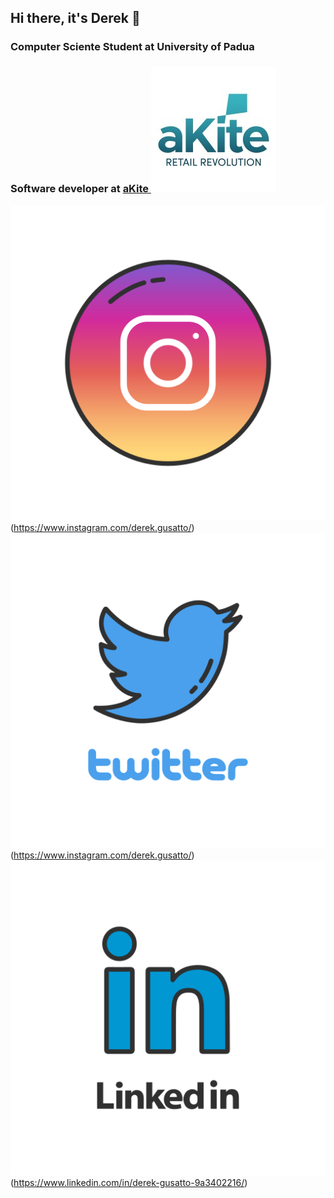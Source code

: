 ## Hi there, it's Derek 👋

<!--
**DerekGusatto02/DerekGusatto02** is a ✨ _special_ ✨ repository because its `README.md` (this file) appears on your GitHub profile.

Here are some ideas to get you started:

- 🔭 I’m currently working on ...
- 🌱 I’m currently learning ...
- 👯 I’m looking to collaborate on ...
- 🤔 I’m looking for help with ...
- 💬 Ask me about ...
- 📫 How to reach me: ...
- 😄 Pronouns: ...
- ⚡ Fun fact: ...
-->

### Computer Sciente Student at University of Padua
### Software developer at [aKite ](https://akite.net) ![aKite logo](img/akite_logo.jpeg?raw=true)



![Instagram](img/instagram.png)(https://www.instagram.com/derek.gusatto/)
![Twitter / X](img/twitter.png)(https://www.instagram.com/derek.gusatto/)
![Linkedin](img/linkedin.png)(https://www.linkedin.com/in/derek-gusatto-9a3402216/)